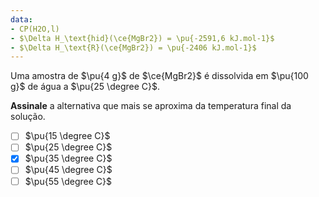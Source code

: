 ```yaml
---
data:
- CP(H2O,l)
- $\Delta H_\text{hid}(\ce{MgBr2}) = \pu{-2591,6 kJ.mol-1}$
- $\Delta H_\text{R}(\ce{MgBr2}) = \pu{-2406 kJ.mol-1}$
---
```


Uma amostra de $\pu{4 g}$ de $\ce{MgBr2}$ é dissolvida em $\pu{100 g}$ de água a $\pu{25 \degree C}$.

**Assinale** a alternativa que mais se aproxima da temperatura final da solução.

- [ ] $\pu{15 \degree C}$
- [ ] $\pu{25 \degree C}$
- [x] $\pu{35 \degree C}$
- [ ] $\pu{45 \degree C}$
- [ ] $\pu{55 \degree C}$
